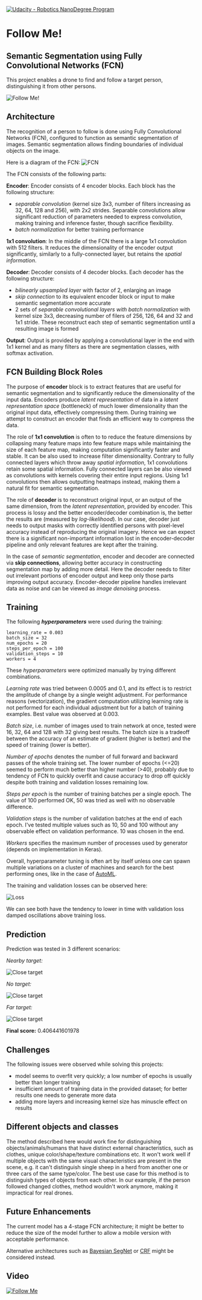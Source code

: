 [![Udacity - Robotics NanoDegree Program](https://s3-us-west-1.amazonaws.com/udacity-robotics/Extra+Images/RoboND_flag.png)](https://www.udacity.com/robotics)

# Follow Me!
## Semantic Segmentation using Fully Convolutional Networks (FCN)

This project enables a drone to find and follow a target person, distinguishing it from other persons.

![Follow Me!](images/follow_me.gif) 

## Architecture

The recognition of a person to follow is done using Fully Convolutional Networks (FCN), configured to function 
as semantic segmentation of images. Semantic segmentation allows finding boundaries of individual objects on the image.

Here is a diagram of the FCN:
![FCN](images/fcn.png)

The FCN consists of the following parts:

**Encoder**:
Encoder consists of 4 encoder blocks. Each block has the following structure:
- *separable convolution* (kernel size 3x3, number of filters increasing as 32, 64, 128 and 256), with 2x2 strides.
Separable convolutions allow significant reduction of parameters needed to express convolution, making training and 
inference faster, though sacrifice flexibility.
- *batch normalization* for better training performance

**1x1 convolution**:
In the middle of the FCN there is a large 1x1 convolution with 512 filters. It reduces the dimensionality of the encoder
output significantly, similarly to a fully-connected layer, but retains the *spatial information*. 

**Decoder**:
Decoder consists of 4 decoder blocks. Each decoder has the following structure:
- *bilinearly upsampled layer* with factor of 2, enlarging an image
-  *skip connection* to its equivalent encoder block or input to make semantic segmentation more accurate
- 2 sets of *separable convolutional layers with batch normalization* with kernel size 3x3, decreasing number of filers 
of 256, 126, 64 and 32 and 1x1 stride. These reconstruct each step of semantic segmentation until a resulting image is 
formed

**Output**: Output is provided by applying a convolutional layer in the end with 1x1 kernel and as many filters as there are 
segmentation classes, with softmax activation.

## FCN Building Block Roles

The purpose of **encoder** block is to extract features that are useful for semantic segmentation and to significantly 
reduce the dimensionality of the input data. Encoders produce *latent representation* of data in a *latent representation space*
(bottleneck) of much lower dimensionality than the original input data, effectively compressing them. During
training we attempt to construct an encoder that finds an efficient way to compress the data.

The role of **1x1 convolution** is often to to reduce the feature dimensions by collapsing many feature maps into few feature
maps while maintaining the size of each feature map, making computation significantly faster and stable. It can
be also used to increase filter dimensionality. Contrary to fully connected layers which throw away *spatial information*, 
1x1 convolutions retain some spatial information. Fully  connected  layers can be also viewed as convolutions with kernels covering 
their entire input regions. Using 1x1 convolutions then allows outputting heatmaps instead, making them a natural fit 
for semantic segmentation. 

The role of **decoder** is to reconstruct original input, or an output of the same dimension, from the *latent representation*, 
provided by encoder. This process is  lossy and the better encoder/decoder combination is, the better the results are 
(measured by *log-likelihood*). In our case, decoder just needs to output masks with correctly identified persons with 
pixel-level accuracy instead of reproducing the original imagery. Hence we can expect there is a significant non-important
information lost in the encoder-decoder pipeline and only relevant features are kept after the training. 

In the case of *semantic segmentation*, encoder and decoder are connected via **skip connections**, allowing better accuracy
in constructing segmentation map by adding more detail. Here the decoder needs to filter out irrelevant portions of 
encoder output  and keep only those parts improving output accuracy. Encoder-decoder pipeline handles irrelevant data 
as noise and can be viewed as *image denoising* process.

## Training
The following ***hyperparameters*** were used during the training:

    learning_rate = 0.003
    batch_size = 32
    num_epochs = 20
    steps_per_epoch = 100
    validation_steps = 10
    workers = 4
    
These *hyperparameters* were optimized manually by trying different combinations.
 
*Learning rate* was tried between 0.0005 and 0.1, and its effect is to restrict the amplitude of change by a single
weight adjustment. For performance reasons (vectorization), the gradient computation utilizing learning rate is not 
performed for each individual adjustment but for a batch of training examples. Best value was observed at 0.003.

*Batch size*, i.e. number of images used to train network at once, tested were 16, 32, 64 and 128 with 32 giving best 
results. The batch size is a tradeoff between the accuracy of an estimate of gradient (higher is better) and the speed
of training (lower is better). 

*Number of epochs* denotes the number of full forward and backward passes of the whole training set. The lower number
of epochs (<=20) seemed to perform much better than higher number (>40), probably due to tendency of FCN to quickly
overfit and cause accuracy to drop off quickly despite both training and validation losses remaining low.    

*Steps per epoch* is the number of training batches per a single epoch. The value of 100 performed OK, 50 was tried
as well with no observable difference.

*Validation steps* is the number of validation batches at the end of each epoch. I've tested multiple values such as 10,
50 and 100 without any observable effect on validation performance. 10 was chosen in the end.

*Workers* specifies the maximum number of processes used by generator (depends on implementation in Keras).  

Overall, hyperparameter tuning is often art by itself unless one can spawn multiple variations on a cluster of machines
and search for the best performing ones, like in the case of [AutoML](http://www.ml4aad.org/automl/).

The training and validation losses can be observed here:

![Loss](images/loss.png)

We can see both have the tendency to lower in time with validation loss damped oscillations above training loss.

## Prediction

Prediction was tested in 3 different scenarios:

*Nearby target:*

![Close target](images/prediction_1.png)

*No target:*

![Close target](images/prediction_2.png)

*Far target:*

![Close target](images/prediction_3.png)

**Final score:** 0.406441601978

## Challenges

The following issues were observed while solving this projects:
- model seems to overfit very quickly; a low number of epochs is usually better than longer training
- insufficient amount of training data in the provided dataset; for better results one needs to generate more data
- adding more layers and increasing kernel size has minuscle effect on results

## Different objects and classes

The method described here would work fine for distinguishing objects/animals/humans that have distinct external 
characteristics, such as clothes, unique color/shape/texture combinations etc. It won't work well if multiple objects
with the same visual characteristics are present in the scene, e.g. it can't distinguish single sheep in a herd from
another one or three cars of the same type/color. The best use case for this method is to distinguish types of objects 
from each other. In our example, if the person followed changed clothes, method wouldn't work anymore, making it 
impractical for real drones.

## Future Enhancements

The current model has a 4-stage FCN architecture; it might be better to reduce the size of the model further to allow
a mobile version with acceptable performance.

Alternative architectures such as [Bayesian SegNet](http://mi.eng.cam.ac.uk/projects/segnet/) or 
[CRF](http://www.robots.ox.ac.uk/~szheng/crfasrnndemo) might be considered instead.

## Video
[![Follow Me](images/fme_video.png)]((https://raw.githubusercontent.com/squared9/Robotics/master/Follow_Me-Semantic_Segmentation/images/follow_me.mp4))
